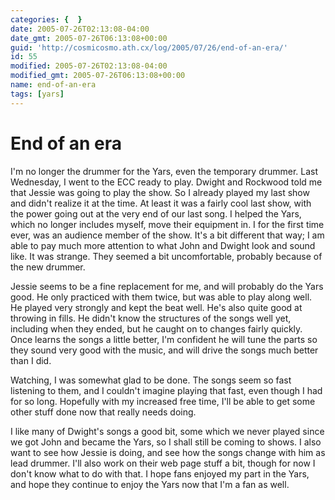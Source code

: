 ```yaml
---
categories: {  }
date: 2005-07-26T02:13:08-04:00
date_gmt: 2005-07-26T06:13:08+00:00
guid: 'http://cosmicosmo.ath.cx/log/2005/07/26/end-of-an-era/'
id: 55
modified: 2005-07-26T02:13:08-04:00
modified_gmt: 2005-07-26T06:13:08+00:00
name: end-of-an-era
tags: [yars]
---
```


End of an era
=============

I'm no longer the drummer for the Yars, even the temporary drummer.  Last Wednesday, I went to the ECC ready to play.  Dwight and Rockwood told me that Jessie was going to play the show.  So I already played my last show and didn't realize it at the time.  At least it was a fairly cool last show, with the power going out at the very end of our last song.  I helped the Yars, which no longer includes myself, move their equipment in.  I for the first time ever, was an audience member of the show.  It's a bit different that way; I am able to pay much more attention to what John and Dwight look and sound like.  It was strange.  They seemed a bit uncomfortable, probably because of the new drummer.

Jessie seems to be a fine replacement for me, and will probably do the Yars good.  He only practiced with them twice, but was able to play along well.  He played very strongly and kept the beat well.  He's also quite good at throwing in fills.  He didn't know the structures of the songs well yet, including when they ended, but he caught on to changes fairly quickly.  Once learns the songs a little better, I'm confident he will tune the parts so they sound very good with the music, and will drive the songs much better than I did.

Watching, I was somewhat glad to be done.  The songs seem so fast listening to them, and I couldn't imagine playing that fast, even though I had for so long.  Hopefully with my increased free time, I'll be able to get some other stuff done now that really needs doing. 

I like many of Dwight's songs a good bit, some which we never played since we got John and became the Yars, so I shall still be coming to shows.  I also want to see how Jessie is doing, and see how the songs change with him as lead drummer.  I'll also work on their web page stuff a bit, though for now I don't know what to do with that.  I hope fans enjoyed my part in the Yars, and hope they continue to enjoy the Yars now that I'm a fan as well.
